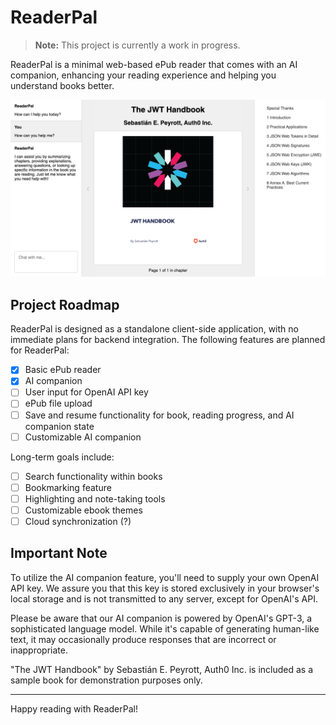# ReaderPal

> **Note:** This project is currently a work in progress.

ReaderPal is a minimal web-based ePub reader that comes with an AI companion, enhancing your reading experience and helping you understand books better.

![ReaderPal Screenshot](./screenshot.png)

## Project Roadmap

ReaderPal is designed as a standalone client-side application, with no immediate plans for backend integration. The following features are planned for ReaderPal:

- [x] Basic ePub reader
- [x] AI companion
- [ ] User input for OpenAI API key
- [ ] ePub file upload
- [ ] Save and resume functionality for book, reading progress, and AI companion state
- [ ] Customizable AI companion

Long-term goals include:

- [ ] Search functionality within books
- [ ] Bookmarking feature
- [ ] Highlighting and note-taking tools
- [ ] Customizable ebook themes
- [ ] Cloud synchronization (?)

## Important Note

To utilize the AI companion feature, you'll need to supply your own OpenAI API key. We assure you that this key is stored exclusively in your browser's local storage and is not transmitted to any server, except for OpenAI's API.

Please be aware that our AI companion is powered by OpenAI's GPT-3, a sophisticated language model. While it's capable of generating human-like text, it may occasionally produce responses that are incorrect or inappropriate.

"The JWT Handbook" by Sebastián E. Peyrott, Auth0 Inc. is included as a sample book for demonstration purposes only.

---

Happy reading with ReaderPal!
